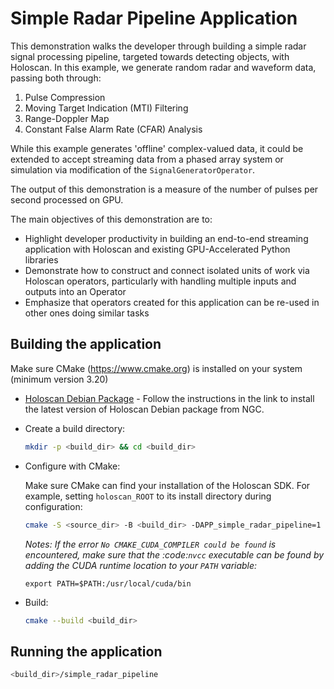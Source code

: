 # Simple Radar Pipeline Application

This demonstration walks the developer through building a simple radar signal processing pipeline, targeted towards detecting objects, with Holoscan. In this example, we generate random radar and waveform data, passing both through:
1. Pulse Compression
2. Moving Target Indication (MTI) Filtering
3. Range-Doppler Map
4. Constant False Alarm Rate (CFAR) Analysis

While this example generates 'offline' complex-valued data, it could be extended to accept streaming data from a phased array system or simulation via modification of the `SignalGeneratorOperator`.

The output of this demonstration is a measure of the number of pulses per second processed on GPU.

 The main objectives of this demonstration are to:
- Highlight developer productivity in building an end-to-end streaming application with Holoscan and existing GPU-Accelerated Python libraries
- Demonstrate how to construct and connect isolated units of work via Holoscan operators, particularly with handling multiple inputs and outputs into an Operator
- Emphasize that operators created for this application can be re-used in other ones doing similar tasks

## Building the application
Make sure CMake (https://www.cmake.org) is installed on your system (minimum version 3.20)

- [Holoscan Debian Package](https://catalog.ngc.nvidia.com/orgs/nvidia/teams/clara-holoscan/resources/holoscan_dev_deb) - Follow the instructions in the link to install the latest version of Holoscan Debian package from NGC.

- Create a build directory:
  ```bash
  mkdir -p <build_dir> && cd <build_dir>
  ```
- Configure with CMake:

  Make sure CMake can find your installation of the Holoscan SDK. For example, setting `holoscan_ROOT` to its install directory during configuration:

  ```bash
  cmake -S <source_dir> -B <build_dir> -DAPP_simple_radar_pipeline=1 
  ```

  _Notes:_
  _If the error `No CMAKE_CUDA_COMPILER could be found` is encountered, make sure that the :code:`nvcc` executable can be found by adding the CUDA runtime location to your `PATH` variable:_

  ```
  export PATH=$PATH:/usr/local/cuda/bin
  ```

- Build:

  ```bash
  cmake --build <build_dir>
  ```

## Running the application
```bash
<build_dir>/simple_radar_pipeline
```

